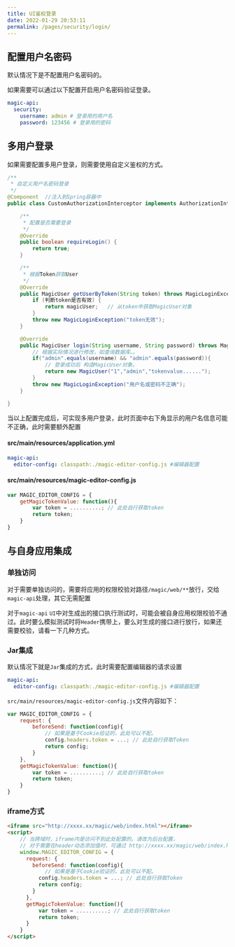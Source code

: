 ```yaml
---
title: UI鉴权登录
date: 2022-01-29 20:53:11
permalink: /pages/security/login/
---
```


## 配置用户名密码

默认情况下是不配置用户名密码的。

如果需要可以通过以下配置开启用户名密码验证登录。

```yml
magic-api:
  security:
    username: admin # 登录用的用户名
    password: 123456 # 登录用的密码
```

## 多用户登录

如果需要配置多用户登录，则需要使用自定义鉴权的方式。

```java
/**
 * 自定义用户名密码登录
 */
@Component  //注入到Spring容器中
public class CustomAuthorizationInterceptor implements AuthorizationInterceptor {

	/**
     * 配置是否需要登录
	 */
	@Override
	public boolean requireLogin() {
		return true;
	}

	/**
     * 根据Token获取User
	 */
	@Override
	public MagicUser getUserByToken(String token) throws MagicLoginException {
		if (判断token是否有效) {
			return magicUser;   // 从token中获取MagicUser对象
		}
		throw new MagicLoginException("token无效");
	}

	@Override
	public MagicUser login(String username, String password) throws MagicLoginException {
		// 根据实际情况进行修改，如查询数据库。。
		if("admin".equals(username) && "admin".equals(password)){
			// 登录成功后 构造MagicUser对象。
			return new MagicUser("1","admin","tokenvalue......");
        }
		throw new MagicLoginException("用户名或密码不正确");
	}

}
```

当以上配置完成后，可实现多用户登录，此时页面中右下角显示的用户名信息可能不正确，此时需要额外配置
#### src/main/resources/application.yml
```yaml
magic-api:
  editor-config: classpath:./magic-editor-config.js #编辑器配置
```
#### src/main/resources/magic-editor-config.js
```js
var MAGIC_EDITOR_CONFIG = {
    getMagicTokenValue: function(){
        var token = ..........; // 此处自行获取token 
        return token;
    }
}
```
## 与自身应用集成

### 单独访问

对于需要单独访问的，需要将应用的权限校验对路径`/magic/web/**`放行，交给`magic-api`处理，其它无需配置

对于`magic-api` `UI`中对生成出的接口执行测试时，可能会被自身应用权限校验不通过。此时要么模拟测试时将`Header`携带上，要么对生成的接口进行放行，如果还需要校验，请看一下几种方式。

### Jar集成

默认情况下就是`Jar`集成的方式，此时需要配置编辑器的请求设置
```yml
magic-api:
  editor-config: classpath:./magic-editor-config.js #编辑器配置
```
`src/main/resources/magic-editor-config.js`文件内容如下：
```js
var MAGIC_EDITOR_CONFIG = {
    request: {
        beforeSend: function(config){
            // 如果是基于Cookie验证的，此处可以不配。
            config.headers.token = ...; // 此处自行获取Token
            return config;
        }
    },
    getMagicTokenValue: function(){
        var token = ..........; // 此处自行获取token 
        return token;
    }
}
```

### iframe方式

```html
<iframe src="http://xxxx.xx/magic/web/index.html"></iframe>
<script>
    // 当跨域时，iframe内是访问不到此处配置的。请改为后台配置，
    // 对于需要在header动态添加值时，可通过 http://xxxx.xx/magic/web/index.html?headerName=token&headerValue=value 的方式进行添加
    window.MAGIC_EDITOR_CONFIG = {
      request: {
        beforeSend: function(config){
            // 如果是基于Cookie验证的，此处可以不配。
          config.headers.token = ...; // 此处自行获取Token
          return config;
        }
      }, 
      getMagicTokenValue: function(){
          var token = ..........; // 此处自行获取token 
          return token;
      }
    }
</script>
```